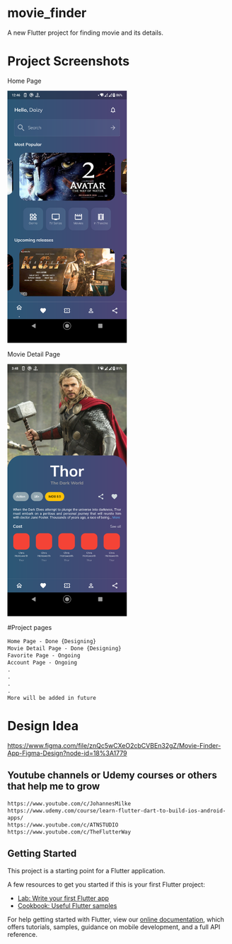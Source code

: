 # movie_finder

A new Flutter project for finding movie and its details.

# Project Screenshots
Home Page

<img src="https://raw.githubusercontent.com/ZRShamim/Movie_Finder-Flutter-/main/assets/project_progress/279225706_552121216268632_8462016636129319895_n.png" width=270 >

Movie Detail Page

<img src="https://raw.githubusercontent.com/ZRShamim/Movie_Finder-Flutter-/main/assets/project_progress/280654967_1984518965082018_8662307702767337035_n.png" width=270 >

#Project pages 
```
Home Page - Done {Designing}
Movie Detail Page - Done {Designing}
Favorite Page - Ongoing
Account Page - Ongoing
.
.
.
.
More will be added in future
```

# Design Idea
https://www.figma.com/file/znQc5wCXeO2cbCVBEn32gZ/Movie-Finder-App-Figma-Design?node-id=18%3A1779

## Youtube channels or Udemy courses or others that help me to grow
```
https://www.youtube.com/c/JohannesMilke
https://www.udemy.com/course/learn-flutter-dart-to-build-ios-android-apps/
https://www.youtube.com/c/ATNSTUDIO
https://www.youtube.com/c/TheFlutterWay
```

## Getting Started

This project is a starting point for a Flutter application.

A few resources to get you started if this is your first Flutter project:

- [Lab: Write your first Flutter app](https://flutter.dev/docs/get-started/codelab)
- [Cookbook: Useful Flutter samples](https://flutter.dev/docs/cookbook)

For help getting started with Flutter, view our
[online documentation](https://flutter.dev/docs), which offers tutorials,
samples, guidance on mobile development, and a full API reference.
